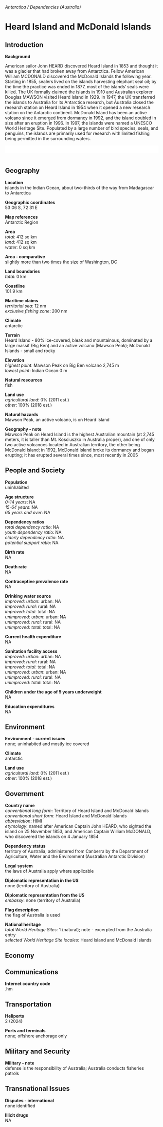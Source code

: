 _Antarctica / Dependencies (Australia)_

# Heard Island and McDonald Islands

## Introduction

**Background**<br>
<p>American sailor John HEARD discovered Heard Island in 1853 and thought it was a glacier that had broken away from Antarctica. Fellow American William MCDONALD discovered the McDonald Islands the following year. Starting in 1855, sealers lived on the islands harvesting elephant seal oil; by the time the practice was ended in 1877, most of the islands’ seals were killed. The UK formally claimed the islands in 1910 and Australian explorer Douglas MAWSON visited Heard Island in 1929. In 1947, the UK transferred the islands to Australia for its Antarctica research, but Australia closed the research station on Heard Island in 1954 when it opened a new research station on the Antarctic continent. McDonald Island has been an active volcano since it emerged from dormancy in 1992, and the island doubled in size after an eruption in 1996. In 1997, the islands were named a UNESCO World Heritage Site. Populated by a large number of bird species, seals, and penguins, the islands are primarily used for research with limited fishing being permitted in the surrounding waters.</p> <p style="margin: 0in; margin-bottom: .0001pt; line-height: 18.0pt; background: white;"> </p><br>

## Geography

**Location**<br>
islands in the Indian Ocean, about two-thirds of the way from Madagascar to Antarctica<br>

**Geographic coordinates**<br>
53 06 S, 72 31 E<br>

**Map references**<br>
Antarctic Region<br>

**Area**<br>
_total_: 412 sq km<br>
_land_: 412 sq km<br>
_water_: 0 sq km<br>

**Area - comparative**<br>
slightly more than two times the size of Washington, DC<br>

**Land boundaries**<br>
_total_: 0 km<br>

**Coastline**<br>
101.9 km<br>

**Maritime claims**<br>
_territorial sea_: 12 nm<br>
_exclusive fishing zone_: 200 nm<br>

**Climate**<br>
antarctic<br>

**Terrain**<br>
Heard Island - 80% ice-covered, bleak and mountainous, dominated by a large massif (Big Ben) and an active volcano (Mawson Peak); McDonald Islands - small and rocky<br>

**Elevation**<br>
_highest point_: Mawson Peak on Big Ben volcano 2,745 m<br>
_lowest point_: Indian Ocean 0 m<br>

**Natural resources**<br>
fish<br>

**Land use**<br>
_agricultural land_: 0% (2011 est.)<br>
_other_: 100% (2018 est.)<br>

**Natural hazards**<br>
Mawson Peak, an active volcano, is on Heard Island<br>

**Geography - note**<br>
Mawson Peak on Heard Island is the highest Australian mountain (at 2,745 meters, it is taller than Mt. Kosciuszko in Australia proper), and one of only two active volcanoes located in Australian territory, the other being McDonald Island; in 1992, McDonald Island broke its dormancy and began erupting; it has erupted several times since, most recently in 2005<br>

## People and Society

**Population**<br>
uninhabited<br>

**Age structure**<br>
_0-14 years_: NA<br>
_15-64 years_: NA<br>
_65 years and over_: NA<br>

**Dependency ratios**<br>
_total dependency ratio_: NA<br>
_youth dependency ratio_: NA<br>
_elderly dependency ratio_: NA<br>
_potential support ratio_: NA<br>

**Birth rate**<br>
NA<br>

**Death rate**<br>
NA<br>

**Contraceptive prevalence rate**<br>
NA<br>

**Drinking water source**<br>
_improved: urban_: urban: NA<br>
_improved: rural_: rural: NA<br>
_improved: total_: total: NA<br>
_unimproved: urban_: urban: NA<br>
_unimproved: rural_: rural: NA<br>
_unimproved: total_: total: NA<br>

**Current health expenditure**<br>
NA<br>

**Sanitation facility access**<br>
_improved: urban_: urban: NA<br>
_improved: rural_: rural: NA<br>
_improved: total_: total: NA<br>
_unimproved: urban_: urban: NA<br>
_unimproved: rural_: rural: NA<br>
_unimproved: total_: total: NA<br>

**Children under the age of 5 years underweight**<br>
NA<br>

**Education expenditures**<br>
NA<br>

## Environment

**Environment - current issues**<br>
none; uninhabited and mostly ice covered<br>

**Climate**<br>
antarctic<br>

**Land use**<br>
_agricultural land_: 0% (2011 est.)<br>
_other_: 100% (2018 est.)<br>

## Government

**Country name**<br>
_conventional long form_: Territory of Heard Island and McDonald Islands<br>
_conventional short form_: Heard Island and McDonald Islands<br>
_abbreviation_: HIMI<br>
_etymology_: named after American Captain John HEARD, who sighted the island on 25 November 1853, and American Captain William McDONALD, who discovered the islands on 4 January 1854<br>

**Dependency status**<br>
territory of Australia; administered from Canberra by the Department of Agriculture, Water and the Environment (Australian Antarctic Division)<br>

**Legal system**<br>
the laws of Australia apply where applicable<br>

**Diplomatic representation in the US**<br>
none (territory of Australia)<br>

**Diplomatic representation from the US**<br>
_embassy_: none (territory of Australia)<br>

**Flag description**<br>
the flag of Australia is used<br>

**National heritage**<br>
_total World Heritage Sites_: 1 (natural); note - excerpted from the Australia entry<br>
_selected World Heritage Site locales_: Heard Island and McDonald Islands<br>

## Economy

## Communications

**Internet country code**<br>
.hm<br>

## Transportation

**Heliports**<br>
2 (2024)<br>

**Ports and terminals**<br>
none; offshore anchorage only<br>

## Military and Security

**Military - note**<br>
defense is the responsibility of Australia; Australia conducts fisheries patrols<br>

## Transnational Issues

**Disputes - international**<br>
none identified<br>

**Illicit drugs**<br>
NA<br>

